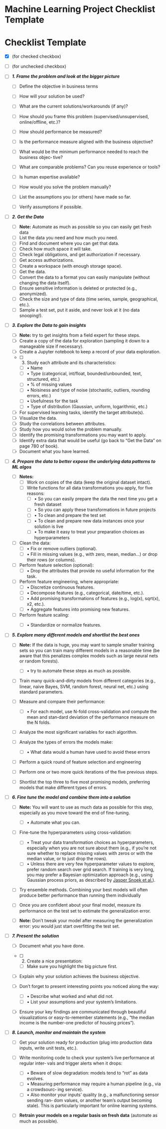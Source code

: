 # **Machine Learning Project Checklist Template**

# Checklist Template

- [x] (for checked checkbox)
- [ ] (for unchecked checkbox) 
  
- [ ] ***1.  Frame the problem and look at the bigger picture***
    - [ ] Define the objective in business terms
    - [ ] How will your solution be used?
    - [ ] What are the current solutions/workarounds (if any)?
    - [ ] How should you frame this problem (supervised/unsupervised, online/offline, etc.)?
    - [ ] How should performance be measured?
    - [ ] Is the performance measure aligned with the business objective?
    - [ ] What would be the minimum performance needed to reach the business objec‐ tive?
    - [ ] What are comparable problems? Can you reuse experience or tools?
    - [ ] Is human expertise available?
    - [ ] How would you solve the problem manually?
    - [ ] List the assumptions you (or others) have made so far. 
    - [ ] Verify assumptions if possible.


- [ ] ***2. Get the Data***

    - [ ] **Note:** Automate as much as possible so you can easily get fresh data
    - [ ] List the data you need and how much you need.
    - [ ] Find and document where you can get that data.
    - [ ] Check how much space it will take.
    - [ ] Check legal obligations, and get authorization if necessary. 
    - [ ] Get access authorizations.
    - [ ] Create a workspace (with enough storage space).
    - [ ] Get the data.
    - [ ] Convert the data to a format you can easily manipulate (without changing the data itself).
    - [ ] Ensure sensitive information is deleted or protected (e.g., anonymized). 
    - [ ] Check the size and type of data (time series, sample, geographical, etc.). 
    - [ ] Sample a test set, put it aside, and never look at it (no data snooping!).
  
- [ ] ***3. Explore the Data to gain insights***
    - [ ] **Note:** try to get insights from a field expert for these steps.
    - [ ] Create a copy of the data for exploration (sampling it down to a manageable size if necessary).
    - [ ] Create a Jupyter notebook to keep a record of your data exploration. 
    - [ ] 3. Study each attribute and its characteristics:
        - [ ] • Name
        - [ ] • Type (categorical, int/float, bounded/unbounded, text, structured, etc.) 
        - [ ] • % of missing values
        - [ ] • Noisiness and type of noise (stochastic, outliers, rounding errors, etc.)
        - [ ] • Usefulness for the task
        - [ ] • Type of distribution (Gaussian, uniform, logarithmic, etc.)
    - [ ] For supervised learning tasks, identify the target attribute(s). 
    - [ ] Visualize the data.
    - [ ] Study the correlations between attributes.
    - [ ] Study how you would solve the problem manually.
    - [ ] Identify the promising transformations you may want to apply.
    - [ ] Identify extra data that would be useful (go back to “Get the Data” on page 780 of book). 
    - [ ] Document what you have learned.
  
- [ ] ***4. Prepare the data to better expose the underlying data patterns to ML algos***
    - [ ] **Notes:**
      - [ ] Work on copies of the data (keep the original dataset intact).
      - [ ] Write functions for all data transformations you apply, for five reasons:
        - [ ] • So you can easily prepare the data the next time you get a fresh dataset 
        - [ ] • So you can apply these transformations in future projects
        - [ ] • To clean and prepare the test set
        - [ ] • To clean and prepare new data instances once your solution is live
        - [ ] • To make it easy to treat your preparation choices as hyperparameters
    - [ ] Clean the data:
      - [ ] • Fix or remove outliers (optional).
      - [ ] • Fill in missing values (e.g., with zero, mean, median...) or drop their rows (or columns).
    - [ ] Perform feature selection (optional):
      - [ ] • Drop the attributes that provide no useful information for the task.
    - [ ] Perform feature engineering, where appropriate:
      - [ ] • Discretize continuous features.
      - [ ] • Decompose features (e.g., categorical, date/time, etc.).
      - [ ] • Add promising transformations of features (e.g., log(x), sqrt(x), x2, etc.).
       - [ ] • Aggregate features into promising new features.
   - [ ] Perform feature scaling:
       - [ ] • Standardize or normalize features.


- [ ] ***5. Explore many different models and shortlist the best ones*** 
    - [ ] **Note:** If the data is huge, you may want to sample smaller training sets so you can train many different models in a reasonable time (be aware that this penalizes complex models such as large neural nets or random forests).
      - [ ] • try to automate these steps as much as possible.
    - [ ] Train many quick-and-dirty models from different categories (e.g., linear, naive Bayes, SVM, random forest, neural net, etc.) using standard parameters.
    - [ ] Measure and compare their performance:
        - [ ] • For each model, use N-fold cross-validation and compute the mean and stan‐dard deviation of the performance measure on the N folds. 
    - [ ] Analyze the most significant variables for each algorithm.
  - [ ] Analyze the types of errors the models make:
      - [ ] • What data would a human have used to avoid these errors
  - [ ] Perform a quick round of feature selection and engineering
  - [ ] Perform one or two more quick iterations of the five previous steps.
  - [ ] Shortlist the top three to five most promising models, preferring models that make different types of errors.


- [ ] ***6. Fine tune the model and combine them into a solution***
    - [ ] **Note:** You will want to use as much data as possible for this step, especially as you move toward the end of fine-tuning.
        - [ ] • Automate what you can.
    - [ ]  Fine-tune the hyperparameters using cross-validation:
        - [ ] • Treat your data transformation choices as hyperparameters, especially when you are not sure about them (e.g., if you’re not sure whether to replace missing values with zeros or with the median value, or to just drop the rows).
        - [ ] • Unless there are very few hyperparameter values to explore, prefer random search over grid search. If training is very long, you may prefer a Bayesian optimization approach (e.g., using Gaussian process priors, as described by [Jasper Snoek et al.](https://homl.info/134)).
    - [ ]  Try ensemble methods. Combining your best models will often produce better performance than running them individually
    - [ ]  Once you are confident about your final model, measure its performance on the test set to estimate the generalization error.
    - [ ]  **Note:** Don’t tweak your model after measuring the generalization error: you would just start overfitting the test set.


- [ ] ***7. Present the solution***
    - [ ] Document what you have done. 
    - [ ] 2. Create a nice presentation:
        - [ ] Make sure you highlight the big picture first. 
    - [ ] Explain why your solution achieves the business objective.
    - [ ] Don’t forget to present interesting points you noticed along the way:
        - [ ] • Describe what worked and what did not.
        - [ ] • List your assumptions and your system’s limitations. 
    - [ ]  Ensure your key findings are communicated through beautiful visualizations or easy-to-remember statements (e.g., “the median income is the number-one predictor of housing prices”).


- [ ] ***8. Launch, monitor and maintain the system***
  - [ ] Get your solution ready for production (plug into production data inputs, write unit tests, etc.).
  - [ ] Write monitoring code to check your system’s live performance at regular inter‐ vals and trigger alerts when it drops:
      - [ ] • Beware of slow degradation: models tend to “rot” as data evolves.
      - [ ] • Measuring performance may require a human pipeline (e.g., via a crowdsourc‐ ing service).
      - [ ] • Also monitor your inputs’ quality (e.g., a malfunctioning sensor sending ran‐ dom values, or another team’s output becoming stale). This is particularly important for online learning systems.
  - [ ] **Retrain your models on a regular basis on fresh data** (automate as much as possible).

